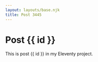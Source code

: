 ```yaml
---
layout: layouts/base.njk
title: Post 3445
---
```


# Post {{ id }}

This is post {{ id }} in my Eleventy project.
